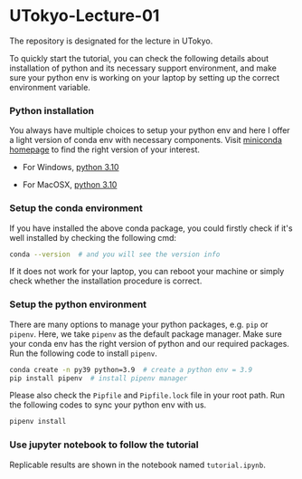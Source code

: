 # UTokyo-Lecture-01

The repository is designated for the lecture in UTokyo.

To quickly start the tutorial, you can check the following details about installation of python and its necessary 
support environment, and make sure your python env is working on your laptop by setting up the correct environment variable. 

### Python installation 

You always have multiple choices to setup your python env and here I offer a light version of conda env with necessary 
components. Visit [miniconda homepage](https://docs.conda.io/en/latest/miniconda.html)
 to find the right version of your interest. 

- For Windows, [python 3.10](https://repo.anaconda.com/miniconda/Miniconda3-latest-Windows-x86_64.exe)

- For MacOSX, [python 3.10](https://repo.anaconda.com/miniconda/Miniconda3-latest-MacOSX-x86_64.sh)

### Setup the conda environment

If you have installed the above conda package, you could firstly check if it's well installed by checking the following cmd:

```bash
conda --version  # and you will see the version info
```

If it does not work for your laptop, you can reboot your machine or simply check whether the installation procedure is correct. 

### Setup the python environment

There are many options to manage your python packages, e.g. `pip` or `pipenv`. Here, we take `pipenv` as the default package manager. 
Make sure your conda env has the right version of python and our required packages. Run the following code to install `pipenv`. 

```bash
conda create -n py39 python=3.9  # create a python env = 3.9
pip install pipenv  # install pipenv manager
```

Please also check the `Pipfile` and `Pipfile.lock` 
file in your root path. Run the following codes to sync your python env with us. 

```bash
pipenv install
```

### Use jupyter notebook to follow the tutorial

Replicable results are shown in the notebook named `tutorial.ipynb`. 
